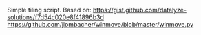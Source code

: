 Simple tiling script.
Based on:
https://gist.github.com/datalyze-solutions/f7d54c020e8f41896b3d
https://github.com/jlombacher/winmove/blob/master/winmove.py
